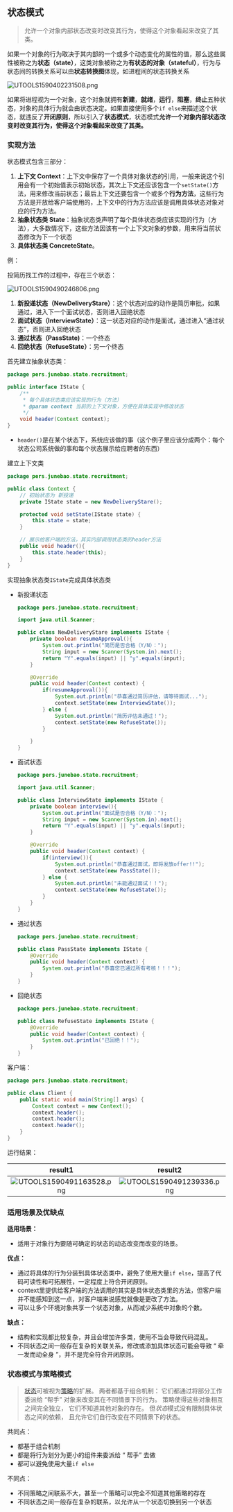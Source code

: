 ## 状态模式

> 允许一个对象内部状态改变时改变其行为，使得这个对象看起来改变了其类。

如果一个对象的行为取决于其内部的一个或多个动态变化的属性的值，那么这些属性被称之为**状态（state）**，这类对象被称之为**有状态的对象（stateful）**，行为与状态间的转换关系可以由**状态转换图**体现，如进程间的状态转换关系

![UTOOLS1590402231508.png](http://yanxuan.nosdn.127.net/30be812bfad687c999050190fa789e67.png)

如果将进程视为一个对象，这个对象就拥有**新建**，**就绪**，**运行**，**阻塞**，**终止**五种状态，对象的具体行为就会由状态决定。如果直接使用多个`if else`来描述这个状态，就违反了**开闭原则**，所以引入了**状态模式**，状态模式**允许一个对象内部状态改变时改变其行为，使得这个对象看起来改变了其类。**

### 实现方法

状态模式包含三部分：

1. **上下文 Context**：上下文中保存了一个具体对象状态的引用，一般来说这个引用会有一个初始值表示初始状态，其次上下文还应该包含一个`setState()`方法，用来修改当前状态；最后上下文还要包含一个或多个**行为方法**，这些行为方法是开放给客户端使用的，上下文中的行为方法应该是调用具体状态对象对应的行为方法。
2. **抽象状态类 State**：抽象状态类声明了每个具体状态类应该实现的行为（方法），大多数情况下，这些方法因该有一个上下文对象的参数，用来将当前状态修改为下一个状态
3. **具体状态类 ConcreteState**。

例：

投简历找工作的过程中，存在三个状态：

![UTOOLS1590490246806.png](http://yanxuan.nosdn.127.net/73622e76ce6c573f85cc2c67eb1d49d5.png)

1. **新投递状态（NewDeliveryStare）**：这个状态对应的动作是简历审批，如果通过，进入下一个面试状态，否则进入回绝状态
2. **面试状态（InterviewState）**：这一状态对应的动作是面试，通过进入“通过状态”，否则进入回绝状态
3. **通过状态（PassState)**：一个终态
4. **回绝状态（RefuseState）**：另一个终态

首先建立抽象状态类：

```java
package pers.junebao.state.recruitment;

public interface IState {
    /**
     * 每个具体状态类应该实现的行为（方法）
     * @param context 当前的上下文对象，方便在具体实现中修改状态
     */
    void header(Context context);
}

```

* `header()`是在某个状态下，系统应该做的事（这个例子里应该分成两个：每个状态公司系统做的事和每个状态展示给应聘者的东西）

建立上下文类

```java
package pers.junebao.state.recruitment;

public class Context {
    // 初始状态为 新投递
    private IState state = new NewDeliveryStare();

    protected void setState(IState state) {
        this.state = state;
    }

    // 展示给客户端的方法，其实内部调用状态类的header方法
    public void header(){
        this.state.header(this);
    }
}

```

实现抽象状态类`IState`完成具体状态类

* 新投递状态

  ```java
  package pers.junebao.state.recruitment;
  
  import java.util.Scanner;
  
  public class NewDeliveryStare implements IState {
      private boolean resumeApproval(){
          System.out.println("简历是否合格（Y/N）：");
          String input = new Scanner(System.in).next();
          return "Y".equals(input) || "y".equals(input);
      }
  
      @Override
      public void header(Context context) {
          if(resumeApproval()){
              System.out.println("恭喜通过简历评估，请等待面试...");
              context.setState(new InterviewState());
          } else {
              System.out.println("简历评估未通过！");
              context.setState(new RefuseState());
          }
  
      }
  }
  ```

* 面试状态

  ```java
  package pers.junebao.state.recruitment;
  
  import java.util.Scanner;
  
  public class InterviewState implements IState {
      private boolean interview(){
          System.out.println("面试是否合格（Y/N）：");
          String input = new Scanner(System.in).next();
          return "Y".equals(input) || "y".equals(input);
      }
  
      @Override
      public void header(Context context) {
          if(interview()){
              System.out.println("恭喜通过面试，即将发放offer!!");
              context.setState(new PassState());
          } else {
              System.out.println("未能通过面试！！");
              context.setState(new RefuseState());
          }
      }
  }
  ```

* 通过状态

  ```java
  package pers.junebao.state.recruitment;
  
  public class PassState implements IState {
      @Override
      public void header(Context context) {
          System.out.println("恭喜您已通过所有考核！！！");
      }
  }
  
  ```

* 回绝状态

  ```java
  package pers.junebao.state.recruitment;
  
  public class RefuseState implements IState {
      @Override
      public void header(Context context) {
          System.out.println("已回绝！！");
      }
  }
  
  ```

客户端：

```java
package pers.junebao.state.recruitment;

public class Client {
    public static void main(String[] args) {
        Context context = new Context();
        context.header();
        context.header();
        context.header();
    }
}
```

运行结果：

|                           result1                            |                           result2                            |                           result3                            |
| :----------------------------------------------------------: | :----------------------------------------------------------: | :----------------------------------------------------------: |
| ![UTOOLS1590491163528.png](http://yanxuan.nosdn.127.net/d361a166b994f9d682653718c30e9854.png) | ![UTOOLS1590491239336.png](http://yanxuan.nosdn.127.net/638449f77298e58130ce0adcd2bbc0d1.png) | ![UTOOLS1590491266196.png](http://yanxuan.nosdn.127.net/4da8df6b4f1c11101824e3a02aa7f09b.png) |

### 适用场景及优缺点

**适用场景：**

* 适用于对象行为要随可确定的状态的动态改变而改变的场景。

**优点：**

* 通过将具体的行为分装到具体状态类中，避免了使用大量`if else`，提高了代码可读性和可拓展性，一定程度上符合开闭原则。
* context里提供给客户端的方法调用的其实是具体状态类里的方法，但客户端并不能感知到这一点，对客户端来说感觉就像是更改了方法。
* 可以让多个环境对象共享一个状态对象，从而减少系统中对象的个数。

**缺点：**

* 结构和实现都比较复杂，并且会增加许多类，使用不当会导致代码混乱。
* 不同状态之间一般存在复杂的关联关系，修改或添加具体状态可能会导致 “ 牵一发而动全身 ”，并不是完全符合开闭原则。

### 状态模式与策略模式

> [状态](https://refactoringguru.cn/design-patterns/state)可被视为[策略](https://refactoringguru.cn/design-patterns/strategy)的扩展。 两者都基于组合机制： 它们都通过将部分工作委派给 “帮手” 对象来改变其在不同情景下的行为。 策略使得这些对象相互之间完全独立， 它们不知道其他对象的存在。 但*状态*模式没有限制具体状态之间的依赖， 且允许它们自行改变在不同情景下的状态。

共同点：

* 都基于组合机制
* 都是将行为划分为更小的组件来委派给 “ 帮手” 去做
* 都可以避免使用大量`if else`

不同点：

* 不同策略之间联系不大，甚至一个策略可以完全不知道其他策略的存在
* 不同状态之间一般存在复杂的联系，以允许从一个状态切换到另一个状态